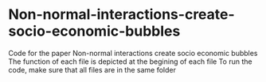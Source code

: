 # Non-normal-interactions-create-socio-economic-bubbles
Code for the paper Non-normal interactions create socio economic bubbles  
The function of each file is depicted at the begining of each file
To run the code, make sure that all files are in the same folder
